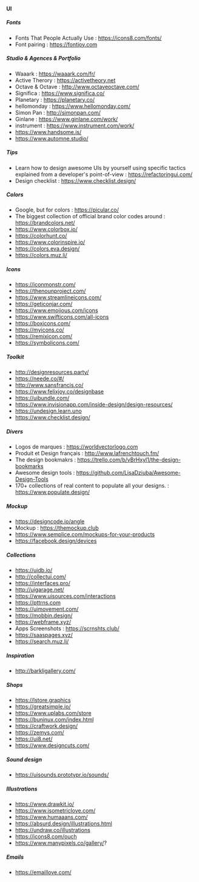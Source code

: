 #### UI

##### Fonts
- Fonts That People Actually Use : https://icons8.com/fonts/
- Font pairing : https://fontjoy.com

##### Studio & Agences & Portfolio
- Waaark : https://waaark.com/fr/
- Active Therory : https://activetheory.net
- Octave & Octave : http://www.octaveoctave.com/
- Significa : https://www.significa.co/
- Planetary : https://planetary.co/
- hellomonday : https://www.hellomonday.com/
- Simon Pan : http://simonpan.com/
- Ginlane : https://www.ginlane.com/work/
- instrument : https://www.instrument.com/work/
- https://www.handsome.is/
- https://www.automne.studio/

##### Tips
- Learn how to design awesome UIs by yourself using specific tactics explained from a developer's point-of-view : https://refactoringui.com/
- Design checklist : https://www.checklist.design/

##### Colors
- Google, but for colors : https://picular.co/
- The biggest collection of official brand color codes around : https://brandcolors.net/
- https://www.colorbox.io/
- https://colorhunt.co/
- https://www.colorinspire.io/
- https://colors.eva.design/
- https://colors.muz.li/

##### Icons
- https://iconmonstr.com/
- https://thenounproject.com/
- https://www.streamlineicons.com/
- https://geticonjar.com/
- https://www.emojious.com/icons
- https://www.swifticons.com/all-icons
- https://boxicons.com/ 
- https://myicons.co/
- https://remixicon.com/
- https://symbolicons.com/

##### Toolkit
- http://designresources.party/ 
- https://neede.co/#/
- http://www.sansfrancis.co/
- https://www.felixjoy.co/designbase
- https://uibundle.com/
- https://www.invisionapp.com/inside-design/design-resources/
- https://undesign.learn.uno
- https://www.checklist.design/

##### Divers
- Logos de marques : https://worldvectorlogo.com
- Produit et Design français : http://www.lafrenchtouch.fm/
- The design bookmakrs : https://trello.com/b/vBrHxyl1/the-design-bookmarks
- Awesome design tools : https://github.com/LisaDziuba/Awesome-Design-Tools
- 170+ collections of real content to populate all your designs.  : https://www.populate.design/

##### Mockup
- https://designcode.io/angle
- Mockup : https://themockup.club
- https://www.semplice.com/mockups-for-your-products
- https://facebook.design/devices

##### Collections
- https://uidb.io/
- http://collectui.com/
- https://interfaces.pro/
- http://uigarage.net/
- https://www.uisources.com/interactions
- https://pttrns.com
- https://uimovement.com/
- https://mobbin.design/
- https://webframe.xyz/
- Apps Screenshots : https://scrnshts.club/
- https://saaspages.xyz/
- https://search.muz.li/

##### Inspiration
- http://barkligallery.com/

##### Shops
- https://lstore.graphics
- https://greatsimple.io/
- https://www.uplabs.com/store
- https://buninux.com/index.html
- https://craftwork.design/
- https://zemys.com/
- https://ui8.net/
- https://www.designcuts.com/

##### Sound design
- https://uisounds.prototypr.io/sounds/

##### Illustrations
- https://www.drawkit.io/
- https://www.isometriclove.com/
- https://www.humaaans.com/
- https://absurd.design/illustrations.html
- https://undraw.co/illustrations
- https://icons8.com/ouch
- https://www.manypixels.co/gallery/?

##### Emails
- https://emaillove.com/

